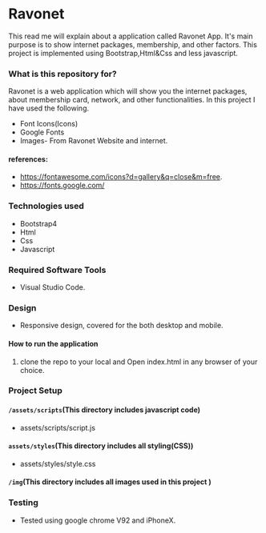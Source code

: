# Ravonet #
This read me will explain about a application called Ravonet App. It's main purpose is to show internet packages, membership, and other factors. 
This project is implemented using Bootstrap,Html&Css and less javascript.

### What is this repository for? ###
   Ravonet is a web application which will show you the internet packages, about membership card, network, and other functionalities. In this project I have used 
   the following.
   * Font Icons(Icons)
   * Google Fonts
   * Images- From Ravonet Website and internet.
  
  #### references: ####
  * https://fontawesome.com/icons?d=gallery&q=close&m=free.
  * https://fonts.google.com/
  
### Technologies used ###
 * Bootstrap4
 * Html
 * Css
 * Javascript

### Required Software Tools ###
  * Visual Studio Code.

### Design ###
  * Responsive design, covered for the both desktop and mobile.

#### How to run the application ####
1. clone the repo to your local and Open index.html in any browser of your choice.

### Project Setup ###

#### `/assets/scripts`(This directory includes javascript code) ####
  * assets/scripts/script.js    
#### `assets/styles`(This directory includes all styling(CSS)) ####
  *	assets/styles/style.css 
  
#### `/img`(This directory includes all images used in this project ) ####

### Testing ###
  * Tested using google chrome V92 and iPhoneX.

